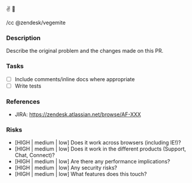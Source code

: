 :v: :construction:

/cc @zendesk/vegemite

### Description
Describe the original problem and the changes made on this PR.

### Tasks
- [ ] Include comments/inline docs where appropriate
- [ ] Write tests

### References
* JIRA: https://zendesk.atlassian.net/browse/AF-XXX

### Risks
* [HIGH | medium | low] Does it work across browsers (including IE!)?
* [HIGH | medium | low] Does it work in the different products (Support, Chat, Connect)?
* [HIGH | medium | low] Are there any performance implications?
* [HIGH | medium | low] Any security risks?
* [HIGH | medium | low] What features does this touch?
